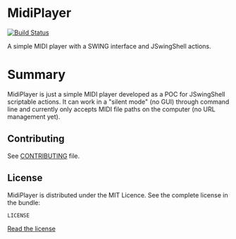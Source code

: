 # MidiPlayer

[![Build
Status](https://secure.travis-ci.org/madmath03/MidiPlayer.png)](https://travis-ci.org/madmath03/MidiPlayer)

A simple MIDI player with a SWING interface and JSwingShell actions.

# Summary
MidiPlayer is just a simple MIDI player developed as a POC for JSwingShell scriptable actions.
It can work in a "silent mode" (no GUI) through command line and currently only accepts MIDI file paths on the computer (no URL management yet).

## Contributing
See [CONTRIBUTING](https://github.com/madmath03/MidiPlayer/blob/master/CONTRIBUTING.md) file.

## License
MidiPlayer is distributed under the MIT Licence.
See the complete license in the
bundle:

    LICENSE

[Read the license](https://github.com/madmath03/MidiPlayer/blob/master/LICENSE)
